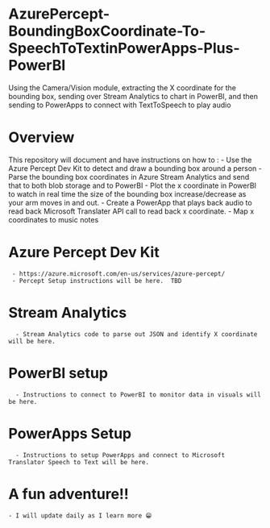 # AzurePercept-BoundingBoxCoordinate-To-SpeechToTextinPowerApps-Plus-PowerBI
Using the Camera/Vision module, extracting the X coordinate for the bounding box, sending over Stream Analytics to chart in PowerBI, and then sending to PowerApps to connect with TextToSpeech to play audio
# Overview
This repository will document and have instructions on how to :
     - Use the Azure Percept Dev Kit to detect and draw a bounding box around a person
     - Parse the bounding box coordinates in Azure Stream Analytics and send that to both blob storage and to PowerBI
     - Plot the x coordinate in PowerBI to watch in real time the size of the bounding box increase/decrease as your arm moves in and out.
     - Create a PowerApp that plays back audio to read back Microsoft Translater API call to read back x coordinate.
     - Map x coordinates to music notes 
# Azure Percept Dev Kit
     - https://azure.microsoft.com/en-us/services/azure-percept/
     - Percept Setup instructions will be here.  TBD
# Stream Analytics
      - Stream Analytics code to parse out JSON and identify X coordinate will be here.
# PowerBI setup
      - Instructions to connect to PowerBI to monitor data in visuals will be here.
# PowerApps Setup
      - Instructions to setup PowerApps and connect to Microsoft Translator Speech to Text will be here.

# A fun adventure!!
    - I will update daily as I learn more 😁

